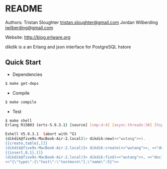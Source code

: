 README
======
Authors: Tristan Sloughter <tristan.sloughter@gmail.com>
         Jordan Wilberding <jwilberding@gmail.com>

Website: http://blog.erlware.org

dikdik is a an Erlang and json interface for PostgreSQL hstore

Quick Start
-----------

* Dependencies

```bash
$ make get-deps
```

* Compile

```bash
$ make compile
```

* Test

```bash
$ make shell
Erlang R15B03 (erts-5.9.3.1) [source] [smp:4:4] [async-threads:30] [hipe] [kernel-poll:true]

Eshell V5.9.3.1  (abort with ^G)
(dikdik@five9s-MacBook-Air-2.local)1> dikdik:new(<<"wutang">>).
{{create,table},[]}
(dikdik@five9s-MacBook-Air-2.local)2> dikdik:create(<<"wutang">>, <<"doc1">>, <<"{\"type\":{\"test\":\"testmore\"},\"name\":5}">>).
{{insert,0,1},[]}
(dikdik@five9s-MacBook-Air-2.local)3> dikdik:find(<<"wutang">>, <<"doc1">>).
<<"{\"type\":{\"test\":\"testmore\"},\"name\":5}">>
```
